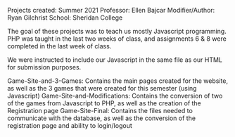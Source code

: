 Projects created: Summer 2021
Professor: Ellen Bajcar
Modifier/Author: Ryan Gilchrist
School: Sheridan College

The goal of these projects was to teach us mostly Javascript programming. PHP was taught in the last two weeks of class, and assignments 6 & 8 were completed in the last week of class.

We were instructed to include our Javascript in the same file as our HTML for submission purposes.

Game-Site-and-3-Games: Contains the main pages created for the website, as well as the 3 games that were created for this semester (using Javascript)
Game-Site-and-Modifications: Contains the conversion of two of the games from Javascript to PHP, as well as the creation of the Registration page
Game-Site-Final: Contains the files needed to communicate with the database, as well as the conversion of the registration page and ability to login/logout
